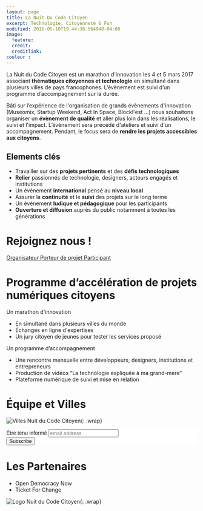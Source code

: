```yaml
---
layout: page
title: La Nuit Du Code Citoyen
excerpt: Technologie, Citoyenneté & Fun
modified: 2016-05-10T19:44:38.564948-04:00
image:
  feature:
  credit:
  creditlink:
couleur : 
---
```


La Nuit du Code Citoyen est un marathon d'innovation les 4 et 5 mars 2017 associant **thématiques citoyennes et technologie** en simultané dans plusieurs villes de pays francophones. L’évènement est suivi d’un programme d’accompagnement sur
la durée.         

Bâti sur l’expérience de l'organisation de grands évènements d'innovation (Museomix, Startup Weekend, Act In Space, BlockFest ...) nous souhaitons organiser un **évènement de qualité** et aller plus loin dans les réalisations, le suivi et l'impact. L’évènement sera précédé d'ateliers et suivi d'un accompagnement. Pendant, le focus sera de **rendre les projets accessibles aux citoyens**.

## Elements clés 
* Travailler sur des **projets pertinents** et des **défis technologiques**
* **Relier** passionnés de technologie, designers, acteurs engagés et institutions
* Un événement **international** pensé au **niveau local**
* Assurer la **continuité** et le **suivi** des projets sur le long terme
* Un évènement **ludique et pédagogique** pour les participants
* **Ouverture et diffusion** auprès du public notamment à toutes les générations

# Rejoignez nous !

<a title="Organisateur" class="btn-accent" href="{{ site.url }}/evenements/NuitCodeCitoyen/organisateur">
Organisateur
</a> <a title="projet" class="btn-complement" href="{{ site.url }}/evenements/NuitCodeCitoyen/projet">
Porteur de projet
</a> <a title="participant" class="btn" href="{{ site.url }}/evenements/NuitCodeCitoyen/participant">
Participant</a> 



# Programme d’accélération de projets numériques citoyens 

Un marathon d'innovation 

* En simultané dans plusieurs villes du monde
* Échanges en ligne d'expertises
* Un jury citoyen de jeunes pour tester les services proposé

Un programme d’accompagnement 

* Une rencontre mensuelle entre développeurs, designers, institutions et entrepreneurs 
* Production de vidéos “La technologie expliquée à ma grand-mère”
* Plateforme numérique de suivi et mise en relation

# Équipe et Villes 

![Villes Nuit du Code Citoyen]({{site.url}}/images/NCC/villes.jpg){: .wrap}


<!-- Begin MailChimp Signup Form -->
<link href="//cdn-images.mailchimp.com/embedcode/slim-10_7.css" rel="stylesheet" type="text/css">
<style type="text/css">
  #mc_embed_signup{background:#fff; clear:left; font:14px Helvetica,Arial,sans-serif; }
  /* Add your own MailChimp form style overrides in your site stylesheet or in this style block.
     We recommend moving this block and the preceding CSS link to the HEAD of your HTML file. */
</style>
<div id="mc_embed_signup">
<form action="//lesbricodeurs.us12.list-manage.com/subscribe/post?u=bbbb42e1640719973809dfb8c&amp;id=020d89bf3c" method="post" id="mc-embedded-subscribe-form" name="mc-embedded-subscribe-form" class="validate" target="_blank" novalidate>
    <div id="mc_embed_signup_scroll">
  <label for="mce-EMAIL">Être tenu informé</label>
  <input type="email" value="" name="EMAIL" class="email" id="mce-EMAIL" placeholder="email address" required>
    <!-- real people should not fill this in and expect good things - do not remove this or risk form bot signups-->
    <div style="position: absolute; left: -5000px;" aria-hidden="true"><input type="text" name="b_bbbb42e1640719973809dfb8c_020d89bf3c" tabindex="-1" value=""></div>
    <div class="clear"><input type="submit" value="Subscribe" name="subscribe" id="mc-embedded-subscribe" class="button"></div>
    </div>
</form>
</div>

<!--End mc_embed_signup-->

# Les Partenaires

* Open Democracy Now
* Ticket For Change

![Logo Nuit du Code Citoyen]({{site.url}}/images/LogoNCC.png){: .wrap}

